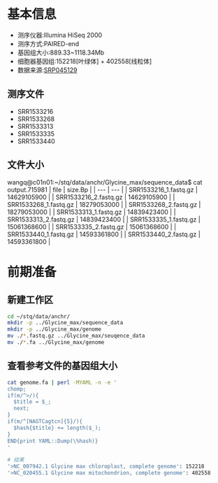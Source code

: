 # 基本信息
+ 测序仪器:Illumina HiSeq 2000
+ 测序方式:PAIRED-end
+ 基因组大小:889.33~1118.34Mb
+ 细胞器基因组:152218[叶绿体] + 402558[线粒体]
+ 数据来源:[SRP045129](https://www.ebi.ac.uk/ena/data/view/PRJNA257011)

## 测序文件
+ SRR1533216
+ SRR1533268
+ SRR1533313
+ SRR1533335
+ SRR1533440

## 文件大小
wangq@c01n01:~/stq/data/anchr/Glycine_max/sequence_data$ cat output.715981 
| file | size.Bp |
| --- | --- |
| SRR1533216_1.fastq.gz | 14629105900 |
| SRR1533216_2.fastq.gz | 14629105900 |
| SRR1533268_1.fastq.gz | 18279053000 |
| SRR1533268_2.fastq.gz | 18279053000 |
| SRR1533313_1.fastq.gz | 14839423400 |
| SRR1533313_2.fastq.gz | 14839423400 |
| SRR1533335_1.fastq.gz | 15061368600 |
| SRR1533335_2.fastq.gz | 15061368600 |
| SRR1533440_1.fastq.gz | 14593361800 |
| SRR1533440_2.fastq.gz | 14593361800 |


# 前期准备
## 新建工作区
```bash
cd ~/stq/data/anchr/
mkdir -p ../Glycine_max/sequence_data
mkdir -p ../Glycine_max/genome
mv ./*.fastq.gz ../Glycine_max/seuqence_data
mv ./*.fa ../Glycine_max/genome
```

## 查看参考文件的基因组大小
```bash
cat genome.fa | perl -MYAML -n -e '
chomp;
if(m/^>/){
  $title = $_;
  next;
}
if(m/^[NAGTCagtcn]{5}/){
  $hash{$title} += length($_);
}
END{print YAML::Dump(\%hash)}
'

# 结果
'>NC_007942.1 Glycine max chloroplast, complete genome': 152218
'>NC_020455.1 Glycine max mitochondrion, complete genome': 402558
```
